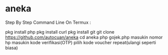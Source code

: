# aneka

Step By Step Command Line On Termux :

pkg install php
pkg install curl
pkg install git
git clone https://github.com/autocuan/aneka
cd aneka
php gojek.php
masukin nomor hp
masukin kode verifikasi(OTP)
pilih kode voucher
repeat(ulangi seperti biasa)
